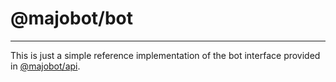 # @majobot/bot
---
This is just a simple reference implementation of the bot interface provided in [@majobot/api](https://github.com/majobot/api).